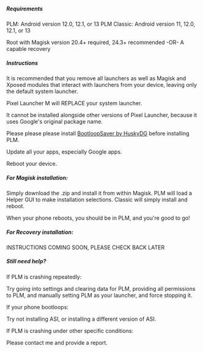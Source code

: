 ##### Requirements

PLM: Android version 12.0, 12.1, or 13
PLM Classic: Android version 11, 12.0, 12.1, or 13

Root with Magisk version 20.4+ required, 24.3+ recommended
-OR-
A capable recovery

##### Instructions

It is recommended that you remove all launchers as well as Magisk and Xposed modules that
interact with launchers from your device, leaving only the default system launcher.

Pixel Launcher M will REPLACE your system launcher.

It cannot be installed alongside other versions of Pixel Launcher, because it uses Google's original package name.

Please please please install [BootloopSaver by HuskyDG](https://github.com/Magisk-Modules-Alt-Repo/HuskyDG_BootloopSaver) before installing PLM.

Update all your apps, especially Google apps.

Reboot your device.

##### For Magisk installation:

Simply download the .zip and install it from within Magisk.
PLM will load a Helper GUI to make installation selections.
Classic will simply install and reboot.

When your phone reboots, you should be in PLM, and you're good to go!

##### For Recovery installation:

INSTRUCTIONS COMING SOON, PLEASE CHECK BACK LATER

##### Still need help?

If PLM is crashing repeatedly:

Try going into settings and clearing data for PLM, providing all permissions to PLM, and manually setting PLM as your launcher, and force stopping it.

If your phone bootloops:

Try not installing ASI, or installing a different version of ASI.

If PLM is crashing under other specific conditions:

Please contact me and provide a report.
